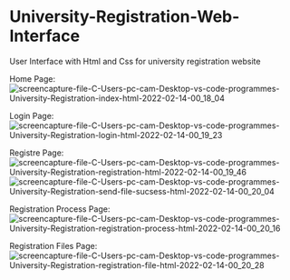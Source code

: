 # University-Registration-Web-Interface
User Interface with Html and Css for university registration website

Home Page:
![screencapture-file-C-Users-pc-cam-Desktop-vs-code-programmes-University-Registration-index-html-2022-02-14-00_18_04](https://user-images.githubusercontent.com/99620184/153779796-14813b9d-8dc8-4fae-aedd-7a05fee7afe0.png)

Login Page:
![screencapture-file-C-Users-pc-cam-Desktop-vs-code-programmes-University-Registration-login-html-2022-02-14-00_19_23](https://user-images.githubusercontent.com/99620184/153779828-893b3362-8843-41f3-bb06-92f0120b5039.png)

Registre Page:
![screencapture-file-C-Users-pc-cam-Desktop-vs-code-programmes-University-Registration-registration-html-2022-02-14-00_19_46](https://user-images.githubusercontent.com/99620184/153779839-3550dcd4-38aa-4db5-a1db-b5033747216b.png)
![screencapture-file-C-Users-pc-cam-Desktop-vs-code-programmes-University-Registration-send-file-sucsess-html-2022-02-14-00_20_04](https://user-images.githubusercontent.com/99620184/153779844-27dee2a2-efd4-4c9e-9f46-890c3079339b.png)

Registration Process Page:
![screencapture-file-C-Users-pc-cam-Desktop-vs-code-programmes-University-Registration-registration-process-html-2022-02-14-00_20_16](https://user-images.githubusercontent.com/99620184/153779851-2dd3a42a-2e05-44e5-b502-1c95da6ad607.png)

Registration Files Page:
![screencapture-file-C-Users-pc-cam-Desktop-vs-code-programmes-University-Registration-registration-file-html-2022-02-14-00_20_28](https://user-images.githubusercontent.com/99620184/153779857-eb61a182-e6f9-465e-add9-22af4467a92a.png)
